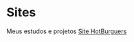 # Sites
 Meus estudos e projetos
<a href= "[Sites\html-css\Exercicios\Desafios\HotBurgers](https://caioriciati.github.io/Sites/html-css/Exercicios/Desafios/HotBurgers/index.html)"> Site HotBurguers